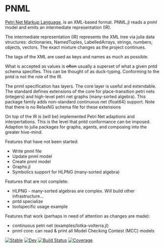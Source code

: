 # PNML

[Petri Net Markup Language](https://www.pnml.org), is an XML-based format.
PNML.jl reads a pnml model and emits an intermediate representation (IR).

The intermediate representation (IR) represents the XML tree via julia data structures:
dictionaries, NamedTuples, LabelledArrays, strings, numbers, objects, vectors.
The exact mixture changes as the project continues.

The tags of the XML are used as keys and names as much as possible.
 
What is accepted as values is ~~often~~ usually a superset of what a given pntd schema specifies. This can be thought of as duck-typing. Conforming to the pntd is not the role of the IR. 

The pnml specification has layers.
The core layer is useful and extendable. The standard defines extensions of the core for
place-transition petri nets (integers) and high-level petri net graphs (many-sorted algebra).
This package family adds non-standard continuous net (float64) support. 
Note that there is no RelaxNG schema file for these extensions 

On top of the IR is (will be) implemented Petri Net adaptions and interpertations.
This is the level that pntd conformance can be imposed.
Adaption to julia packages for graphs, agents, and composing into the greater hive-mind. 

Features that have not been started:
  - Write pnml file
  - Update pnml model
  - Create pnml model
  - Graphs.jl
  - Symbolics support for HLPNG (many-sorted algebra)
  
Features that are not complete:
  - HLPNG - many-sorted algebras are complex. Will build other infrastructure...
  - pntd specialize
  - toolspecific usage example

Features that work (perhaps in need of attention as changes are made):
  - continuous petri net (examples/lotka-volterra.jl)
  - pnml core: can read & print all Model Checking Contest (MCC) models

[![Stable](https://img.shields.io/badge/docs-stable-blue.svg)](https://strangehurst.github.io/PNML.jl/stable)
[![Dev](https://img.shields.io/badge/docs-dev-blue.svg)](https://strangehurst.github.io/PNML.jl/dev)
[![Build Status](https://github.com/strangehurst/PNML.jl/workflows/CI/badge.svg)](https://github.com/strangehurst/PNML.jl/actions)
[![Coverage](https://codecov.io/gh/strangehurst/PNML.jl/branch/master/graph/badge.svg)](https://codecov.io/gh/strangehurst/PNML.jl)
